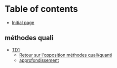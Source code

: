 # Table of contents

* [Initial page](README.md)

## méthodes quali

* [TD1](methodes-quali/td1/README.md)
  * [Retour sur l'opposition méthodes quali/quanti](methodes-quali/td1/chapitre-8.-lopposition-entre-deux-formes-denquete-monographie-et-statistique.md)
  * [approfondissement](methodes-quali/td1/approfondissement.md)

